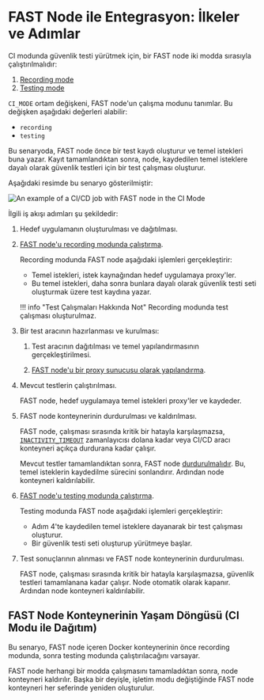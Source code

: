 [img-sample-job-ci-mode]:       ../../images/fast/poc/en/integration-overview/sample-job-ci-mode.png

[doc-recording-mode]:           ci-mode-recording.md#running-a-fast-node-in-recording-mode
[doc-testing-mode]:             ci-mode-testing.md#running-a-fast-node-in-testing-mode
[doc-proxy-configuration]:      proxy-configuration.md
[doc-fast-container-stopping]:  ci-mode-recording.md#stopping-and-removing-the-docker-container-with-the-fast-node-in-recording-mode
[doc-recording-variables]:      ci-mode-recording.md#environment-variables-in-recording-mode
[doc-integration-overview]:     integration-overview.md


#   FAST Node ile Entegrasyon: İlkeler ve Adımlar

CI modunda güvenlik testi yürütmek için, bir FAST node iki modda sırasıyla çalıştırılmalıdır:
1.  [Recording mode][doc-recording-mode]
2.  [Testing mode][doc-testing-mode]

`CI_MODE` ortam değişkeni, FAST node'un çalışma modunu tanımlar. Bu değişken aşağıdaki değerleri alabilir:
* `recording`
* `testing`

Bu senaryoda, FAST node önce bir test kaydı oluşturur ve temel istekleri buna yazar. Kayıt tamamlandıktan sonra, node, kaydedilen temel isteklere dayalı olarak güvenlik testleri için bir test çalışması oluşturur.

Aşağıdaki resimde bu senaryo gösterilmiştir:

![An example of a CI/CD job with FAST node in the CI Mode][img-sample-job-ci-mode]

İlgili iş akışı adımları şu şekildedir:

1.  Hedef uygulamanın oluşturulması ve dağıtılması.   

2.  [FAST node'u recording modunda çalıştırma][doc-recording-mode].

    Recording modunda FAST node aşağıdaki işlemleri gerçekleştirir:
    
    * Temel istekleri, istek kaynağından hedef uygulamaya proxy'ler.
    * Bu temel istekleri, daha sonra bunlara dayalı olarak güvenlik testi seti oluşturmak üzere test kaydına yazar.
    
    !!! info "Test Çalışmaları Hakkında Not"
        Recording modunda test çalışması oluşturulmaz.

3.  Bir test aracının hazırlanması ve kurulması:
    
    1.  Test aracının dağıtılması ve temel yapılandırmasının gerçekleştirilmesi.
    
    2.  [FAST node'u bir proxy sunucusu olarak yapılandırma][doc-proxy-configuration].
        
4.  Mevcut testlerin çalıştırılması.
    
    FAST node, hedef uygulamaya temel istekleri proxy'ler ve kaydeder.
    
5.  FAST node konteynerinin durdurulması ve kaldırılması.

    FAST node, çalışması sırasında kritik bir hatayla karşılaşmazsa, [`INACTIVITY_TIMEOUT`][doc-recording-variables] zamanlayıcısı dolana kadar veya CI/CD aracı konteyneri açıkça durdurana kadar çalışır.
    
    Mevcut testler tamamlandıktan sonra, FAST node [durdurulmalıdır][doc-fast-container-stopping]. Bu, temel isteklerin kaydedilme sürecini sonlandırır. Ardından node konteyneri kaldırılabilir.

6.  [FAST node'u testing modunda çalıştırma][doc-testing-mode].

    Testing modunda FAST node aşağıdaki işlemleri gerçekleştirir:
    
    * Adım 4'te kaydedilen temel isteklere dayanarak bir test çalışması oluşturur.
    * Bir güvenlik testi seti oluşturup yürütmeye başlar.
    
7.  Test sonuçlarının alınması ve FAST node konteynerinin durdurulması.    
    
    FAST node, çalışması sırasında kritik bir hatayla karşılaşmazsa, güvenlik testleri tamamlanana kadar çalışır. Node otomatik olarak kapanır. Ardından node konteyneri kaldırılabilir.

##  FAST Node Konteynerinin Yaşam Döngüsü (CI Modu ile Dağıtım)
   
Bu senaryo, FAST node içeren Docker konteynerinin önce recording modunda, sonra testing modunda çalıştırılacağını varsayar.
 
FAST node herhangi bir modda çalışmasını tamamladıktan sonra, node konteyneri kaldırılır. Başka bir deyişle, işletim modu değiştiğinde FAST node konteyneri her seferinde yeniden oluşturulur.